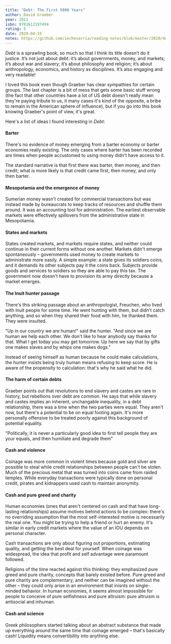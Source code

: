 ```yaml
---
title: "Debt: The First 5000 Years"
author: David Graeber
year: 2011
isbn: 9781612197494
rating: 5
date: 2020-04-15
notes: https://github.com/iechevarria/reading-notes/blob/master/2020/debt-david-graeber-2011.md
---
```


_Debt_ is a sprawling book, so much so that I think its title doesn’t do it justice. It’s not just about debt: it’s about governments, money, and markets; it’s about war and slavery; it’s about philosophy and religion; it’s about anthropology, economics, and history as disciplines. It’s also engaging and very readable!

I loved this book even though Graeber has clear sympathies for certain groups. The last chapter is a bit of mess that gets some basic stuff wrong (the fact that other countries have a lot of US debt doesn't really mean they're paying tribute to us, it many cases it's kind of the opposite, a bribe to remain in the American sphere of influence), but if you go into this book knowing Graeber's point of view, it's great.

Here's a list of ideas I found interesting in _Debt_:

#### Barter

There's no evidence of money emerging from a barter economy or barter economies really existing. The only cases where barter has been recorded are times when people accustomed to using money didn't have access to it.

The standard narrative is that first there was barter, then money, and then credit; what is more likely is that credit came first, then money, and only then barter.

#### Mesopotamia and the emergence of money

Sumerian money wasn't created for commercial transactions but was instead made by bureaucrats to keep tracks of resources and shuffle them around. It was an accounting tool for administration. The earliest observable markets were effectively spillovers from the administrative state in Mesopotamia.

#### States and markets

States created markets, and markets require states, and neither could continue in their current forms without one another. Markets didn't emerge spontaneously – governments used money to create markets to administrate more easily. A simple example: a state gives its soldiers coins, and it demands its other subjects pay it the coins back. Subjects provide goods and services to soldiers so they are able to pay this tax. The government now doesn't have to provision its army directly because a market emerges.

#### The Inuit hunter passage

There's this striking passage about an anthropologist, Freuchen, who lived with Inuit people for some time. He went hunting with them, but didn't catch anything, and so when they shared their food with him, he thanked them. They were insulted.

<p class="quote">
"Up in our country we are human!" said the hunter. "And since we are human we help each other. We don't like to hear anybody say thanks for that. What I get today you may get tomorrow. Up here we say that by gifts one makes slaves and by whips one makes dogs."
</p>

Instead of seeing himself as human because he could make calculations, the hunter insists being truly human means refusing to keep score. He is aware of the propensity to calculation: that's why he said what he did.

#### The harm of certain debts

Graeber points out that revolutions to end slavery and castes are rare in history, but rebellions over debt are common. He says that while slavery and castes implies an inherent, unchangable inequality, in a debt relationship, there was a time when the two parties were equal. They aren't now, but there's a potential to be on equal footing again. It's more personally offensive to be treated poorly against this background of potential equality.

<p class="quote">
"Politically, it is never a particularly good idea to first tell people they are your equals, and then humiliate and degrade them"
</p>

#### Cash and violence

Coinage was more common in violent times because gold and silver are possible to steal while credit relationships between people can't be stolen. Much of the precious metal that was turned into coins came from raided temples. While everyday transactions were typically done on personal credit, pirates and kidnappers used cash to maintain anonymity.

#### Cash and pure greed and charity

Human economies (ones that aren't centered on cash and that have long-lasting relationships) assume motives behind actions to be complex: there's no overriding assumption that the most self-interested motive is necessarily the real one. You might be trying to help a friend or hurt an enemy. It's similar in early credit markets where the value of an IOU depends on personal character.

Cash transactions are only about figuring out proportions, estimating quality, and getting the best deal for yourself. When coinage was widespread, the idea that profit and self advantage were paramount followed.

Religions of the time reacted against this thinking: they emphasized pure greed and pure charity, concepts that barely existed before. Pure greed and pure charity are complementary, and neither can be imagined without the other – they could only arise in an environment that inisnts on single-minded behavior. In human economies, it seems almost impossible for people to conceive of pure selfishness and pure altruism: pure altruism is antisocial and inhuman.

#### Cash and science

Greek philosophers started talking about an abstract substance that made up everything around the same time that coinage emerged – that's basically cash! Liquidity means convertibility into anything else.
